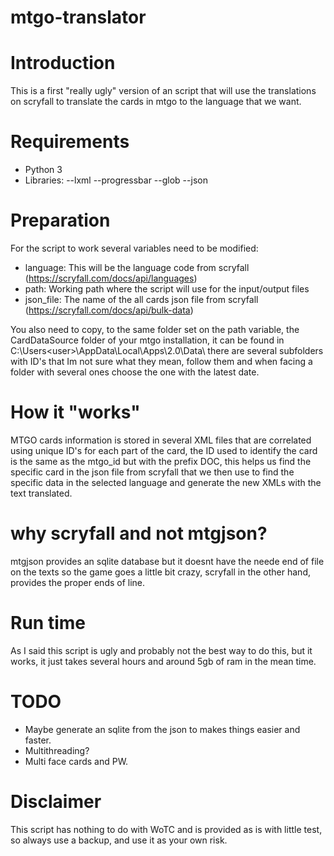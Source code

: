 # mtgo-translator
# Introduction
This is a first "really ugly" version of an script that will use the translations on scryfall to translate the cards in mtgo to the language that we want.

# Requirements
- Python 3
- Libraries:
--lxml
--progressbar
--glob
--json

# Preparation
For the script to work several variables need to be modified:
- language: This will be the language code from scryfall (https://scryfall.com/docs/api/languages)
- path: Working path where the script will use for the input/output files
- json_file: The name of the all cards json file from scryfall (https://scryfall.com/docs/api/bulk-data)

You also need to copy, to the same folder set on the path variable, the CardDataSource folder of your mtgo installation, it can be found in C:\Users\<user>\AppData\Local\Apps\2.0\Data\ there are several subfolders with ID's that Im not sure what they mean, follow them and when facing a folder with several ones choose the one with the latest date.

# How it "works"
MTGO cards information is stored in several XML files that are correlated using unique ID's for each part of the card, the ID used to identify the card is the same as the mtgo_id but with the prefix DOC, this helps us find the specific card in the json file from scryfall that we then use to find the specific data in the selected language and generate the new XMLs with the text translated.

# why scryfall and not mtgjson?
mtgjson provides an sqlite database but it doesnt have the neede end of file on the texts so the game goes a little bit crazy, scryfall in the other hand, provides the proper ends of line.

# Run time
As I said this script is ugly and probably not the best way to do this, but it works, it just takes several hours and around 5gb of ram in the mean time.

# TODO
- Maybe generate an sqlite from the json to makes things easier and faster.
- Multithreading?
- Multi face cards and PW.

# Disclaimer
This script has nothing to do with WoTC and is provided as is with little test, so always use a backup, and use it as your own risk.
